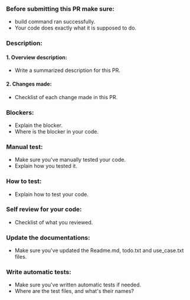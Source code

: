 ### Before submitting this PR make sure:

- build command ran successfully.
- Your code does exactly what it is supposed to do.

### Description:

#### 1. Overview description:

- Write a summarized description for this PR.

#### 2. Changes made:

- Checklist of each change made in this PR.

### Blockers:

- Explain the blocker.
- Where is the blocker in your code.

### Manual test:

- Make sure you've manually tested your code.
- Explain how you tested it.

### How to test:

- Explain how to test your code.

### Self review for your code:

- Checklist of what you reviewed.

### Update the documentations:

- Make sure you've updated the Readme.md, todo.txt and use_case.txt files.

### Write automatic tests:

- Make sure you've written automatic tests if needed.
- Where are the test files, and what's their names?
